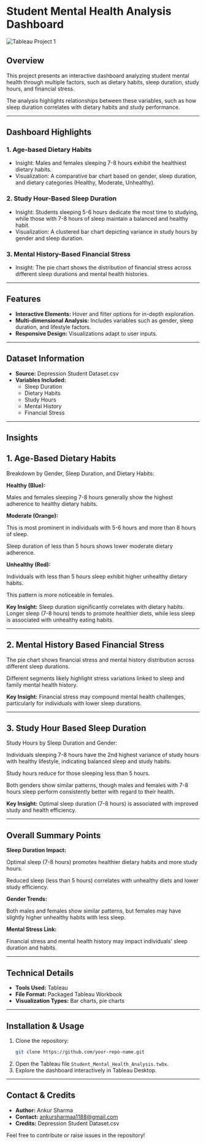 # Student Mental Health Analysis Dashboard

![Tableau Project 1](https://github.com/user-attachments/assets/26d5a32a-be1a-4168-ba0f-281b87ab5a6b)


## Overview
This project presents an interactive dashboard analyzing student mental health through multiple factors, such as dietary habits, sleep duration, study hours, and financial stress.

The analysis highlights relationships between these variables, such as how sleep duration correlates with dietary habits and study performance.

---

## Dashboard Highlights

### 1. **Age-based Dietary Habits**
   - Insight: Males and females sleeping 7-8 hours exhibit the healthiest dietary habits.
   - Visualization: A comparative bar chart based on gender, sleep duration, and dietary categories (Healthy, Moderate, Unhealthy).

### 2. **Study Hour-Based Sleep Duration**
   - Insight: Students sleeping 5-6 hours dedicate the most time to studying, while those with 7-8 hours of sleep maintain a balanced and healthy habit.
   - Visualization: A clustered bar chart depicting variance in study hours by gender and sleep duration.

### 3. **Mental History-Based Financial Stress**
   - Insight: The pie chart shows the distribution of financial stress across different sleep durations and mental health histories.

---

## Features
- **Interactive Elements:** Hover and filter options for in-depth exploration.
- **Multi-dimensional Analysis:** Includes variables such as gender, sleep duration, and lifestyle factors.
- **Responsive Design:** Visualizations adapt to user inputs.

---

## Dataset Information
- **Source:** Depression Student Dataset.csv
- **Variables Included:**
  - Sleep Duration
  - Dietary Habits
  - Study Hours
  - Mental History
  - Financial Stress

---

## Insights
## 1. Age-Based Dietary Habits

Breakdown by Gender, Sleep Duration, and Dietary Habits:

**Healthy (Blue):**

Males and females sleeping 7-8 hours generally show the highest adherence to healthy dietary habits.


**Moderate (Orange):**

This is most prominent in individuals with 5-6 hours and more than 8 hours of sleep.

Sleep duration of less than 5 hours shows lower moderate dietary adherence.


**Unhealthy (Red):**

Individuals with less than 5 hours sleep exhibit higher unhealthy dietary habits.

This pattern is more noticeable in females.



**Key Insight:**
Sleep duration significantly correlates with dietary habits. Longer sleep (7-8 hours) tends to promote healthier diets, while less sleep is associated with unhealthy eating habits.



---

## 2. Mental History Based Financial Stress

The pie chart shows financial stress and mental history distribution across different sleep durations.

Different segments likely highlight stress variations linked to sleep and family mental health history.

**Key Insight:**
Financial stress may compound mental health challenges, particularly for individuals with lower sleep durations.




---

## 3. Study Hour Based Sleep Duration

Study Hours by Sleep Duration and Gender:

Individuals sleeping 7-8 hours have the 2nd highest variance of study hours with healthy lifestyle, indicating balanced sleep and study habits.

Study hours reduce for those sleeping less than 5 hours.

Both genders show similar patterns, though males and females with 7-8 hours sleep perform consistently better with regard to their health.


**Key Insight:**
Optimal sleep duration (7-8 hours) is associated with improved study and health efficiency.



---

## Overall Summary Points

**Sleep Duration Impact:**

Optimal sleep (7-8 hours) promotes healthier dietary habits and more study hours.

Reduced sleep (less than 5 hours) correlates with unhealthy diets and lower study efficiency.


**Gender Trends:**

Both males and females show similar patterns, but females may have slightly higher unhealthy habits with less sleep.


**Mental Stress Link:**

Financial stress and mental health history may impact individuals' sleep duration and habits.

---

## Technical Details
- **Tools Used:** Tableau
- **File Format:** Packaged Tableau Workbook
- **Visualization Types:** Bar charts, pie charts

---

## Installation & Usage
1. Clone the repository:
   ```bash
   git clone https://github.com/your-repo-name.git
   ```
2. Open the Tableau file `Student_Mental_Health_Analysis.twbx`.
3. Explore the dashboard interactively in Tableau Desktop.

---

## Contact & Credits
- **Author:** Ankur Sharma
- **Contact:** ankursharmaa1188@gmail.com
- **Credits:** Depression Student Dataset.csv

Feel free to contribute or raise issues in the repository!

